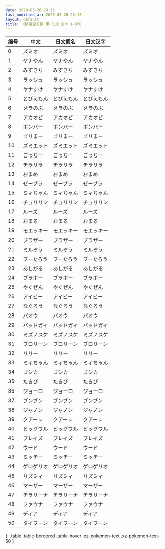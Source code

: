 ```yaml
---
date: 2020-03-26 23:13
last_modified_at: 2020-03-26 23:13
layout: default
title: 《精灵宝可梦 黑／白》文本 1-078
---
```

| 编号 | 中文 | 日文假名 | 日文汉字 |
| ---- | ---- | ---- | --- |
| 0 | ズミオ | ズミオ | ズミオ |
| 1 | ヤナやん | ヤナやん | ヤナやん |
| 2 | みずきち | みずきち | みずきち |
| 3 | ラッシュ | ラッシュ | ラッシュ |
| 4 | ヤナすけ | ヤナすけ | ヤナすけ |
| 5 | とびえもん | とびえもん | とびえもん |
| 6 | メラのぶ | メラのぶ | メラのぶ |
| 7 | アカオビ | アカオビ | アカオビ |
| 8 | ボンバー | ボンバー | ボンバー |
| 9 | ゴリまー | ゴリまー | ゴリまー |
| 10 | ズミエット | ズミエット | ズミエット |
| 11 | ごっちー | ごっちー | ごっちー |
| 12 | チラリラ | チラリラ | チラリラ |
| 13 | おまめ | おまめ | おまめ |
| 14 | ゼーブラ | ゼーブラ | ゼーブラ |
| 15 | ミィちゃん | ミィちゃん | ミィちゃん |
| 16 | チュリリン | チュリリン | チュリリン |
| 17 | ルーズ | ルーズ | ルーズ |
| 18 | おまる | おまる | おまる |
| 19 | モエッキー | モエッキー | モエッキー |
| 20 | ブラザー | ブラザー | ブラザー |
| 21 | ミルぞう | ミルぞう | ミルぞう |
| 22 | ブーたろう | ブーたろう | ブーたろう |
| 23 | あしがる | あしがる | あしがる |
| 24 | ブラボー | ブラボー | ブラボー |
| 25 | やくぜん | やくぜん | やくぜん |
| 26 | アイビー | アイビー | アイビー |
| 27 | なぐろう | なぐろう | なぐろう |
| 28 | バオウ | バオウ | バオウ |
| 29 | バッドガイ | バッドガイ | バッドガイ |
| 30 | ミズノスケ | ミズノスケ | ミズノスケ |
| 31 | ブロリーン | ブロリーン | ブロリーン |
| 32 | リリー | リリー | リリー |
| 33 | ミィちゃん | ミィちゃん | ミィちゃん |
| 34 | ゴシカ | ゴシカ | ゴシカ |
| 35 | たきび | たきび | たきび |
| 36 | ジョーロ | ジョーロ | ジョーロ |
| 37 | ブンブン | ブンブン | ブンブン |
| 38 | ジャノン | ジャノン | ジャノン |
| 39 | クアーレ | クアーレ | クアーレ |
| 40 | ビッグワル | ビッグワル | ビッグワル |
| 41 | ブレイズ | ブレイズ | ブレイズ |
| 42 | ウード | ウード | ウード |
| 43 | ミッチー | ミッチー | ミッチー |
| 44 | ゲロゲリオ | ゲロゲリオ | ゲロゲリオ |
| 45 | リズミィ | リズミィ | リズミィ |
| 46 | マーザー | マーザー | マーザー |
| 47 | チラリーナ | チラリーナ | チラリーナ |
| 48 | ファウナ | ファウナ | ファウナ |
| 49 | ディア | ディア | ディア |
| 50 | タイフーン | タイフーン | タイフーン |
{: .table .table-bordered .table-hover .xz-pokemon-text .xz-pokemon-text-50 }